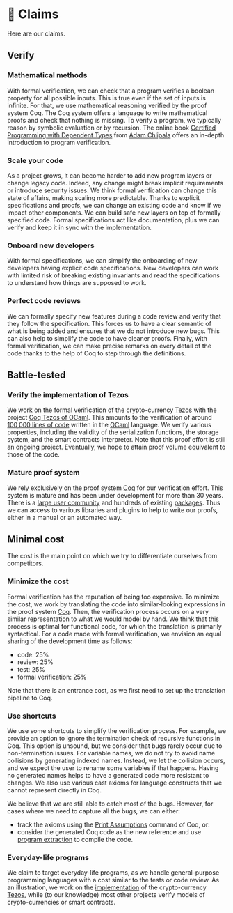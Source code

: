 # 📣 Claims
Here are our claims.

## Verify
### Mathematical methods
With formal verification, we can check that a program verifies a boolean property for all possible inputs. This is true even if the set of inputs is infinite. For that, we use mathematical reasoning verified by the proof system Coq. The Coq system offers a language to write mathematical proofs and check that nothing is missing. To verify a program, we typically reason by symbolic evaluation or by recursion. The online book [Certified Programming with Dependent Types](http://adam.chlipala.net/cpdt/) from [Adam Chlipala](http://adam.chlipala.net/) offers an in-depth introduction to program verification.

### Scale your code
As a project grows, it can become harder to add new program layers or change legacy code. Indeed, any change might break implicit requirements or introduce security issues. We think formal verification can change this state of affairs, making scaling more predictable. Thanks to explicit specifications and proofs, we can change an existing code and know if we impact other components. We can build safe new layers on top of formally specified code. Formal specifications act like documentation, plus we can verify and keep it in sync with the implementation.

### Onboard new developers
With formal specifications, we can simplify the onboarding of new developers having explicit code specifications. New developers can work with limited risk of breaking existing invariants and read the specifications to understand how things are supposed to work.

### Perfect code reviews
We can formally specify new features during a code review and verify that they follow the specification. This forces us to have a clear semantic of what is being added and ensures that we do not introduce new bugs. This can also help to simplify the code to have cleaner proofs. Finally, with formal verification, we can make precise remarks on every detail of the code thanks to the help of Coq to step through the definitions.

## Battle-tested
### Verify the implementation of Tezos
We work on the formal verification of the crypto-currency [Tezos](https://tezos.com/) with the project [Coq Tezos of OCaml](https://nomadic-labs.gitlab.io/coq-tezos-of-ocaml/). This amounts to the verification of around [100,000 lines of code](https://gitlab.com/tezos/tezos/-/tree/master/src/proto_alpha/lib_protocol) written in the [OCaml](https://ocaml.org/) language. We verify various properties, including the validity of the serialization functions, the storage system, and the smart contracts interpreter. Note that this proof effort is still an ongoing project. Eventually, we hope to attain proof volume equivalent to those of the code.

### Mature proof system
We rely exclusively on the proof system [Coq](https://coq.inria.fr/) for our verification effort. This system is mature and has been under development for more than 30 years. There is a [large user community](https://twitter.com/CoqLang) and hundreds of existing [packages](https://coq.inria.fr/opam/www/). Thus we can access to various libraries and plugins to help to write our proofs, either in a manual or an automated way.

## Minimal cost
The cost is the main point on which we try to differentiate ourselves from competitors.

### Minimize the cost
Formal verification has the reputation of being too expensive. To minimize the cost, we work by translating the code into similar-looking expressions in the proof system [Coq](https://coq.inria.fr/). Then, the verification process occurs on a very similar representation to what we would model by hand. We think that this process is optimal for functional code, for which the translation is primarily syntactical. For a code made with formal verification, we envision an equal sharing of the development time as follows:
* code: 25%
* review: 25%
* test: 25%
* formal verification: 25%

Note that there is an entrance cost, as we first need to set up the translation pipeline to Coq.

### Use shortcuts
We use some shortcuts to simplify the verification process. For example, we provide an option to ignore the termination check of recursive functions in Coq. This option is unsound, but we consider that bugs rarely occur due to non-termination issues. For variable names, we do not try to avoid name collisions by generating indexed names. Instead, we let the collision occurs, and we expect the user to rename some variables if that happens. Having no generated names helps to have a generated code more resistant to changes. We also use various cast axioms for language constructs that we cannot represent directly in Coq.

We believe that we are still able to catch most of the bugs. However, for cases where we need to capture all the bugs, we can either:
* track the axioms using the [Print Assumptions](https://coq.inria.fr/refman/proof-engine/vernacular-commands.html#coq:cmd.Print-Assumptions) command of Coq, or:
* consider the generated Coq code as the new reference and use [program extraction](https://coq.inria.fr/refman/addendum/extraction.html) to compile the code.

### Everyday-life programs
We claim to target everyday-life programs, as we handle general-purpose programming languages with a cost similar to the tests or code review. As an illustration, we work on the [implementation](https://nomadic-labs.gitlab.io/coq-tezos-of-ocaml/) of the crypto-currency [Tezos](https://tezos.com/), while (to our knowledge) most other projects verify models of crypto-currencies or smart contracts.
